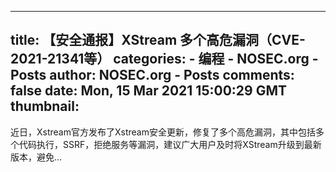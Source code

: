 
---
title: 【安全通报】XStream 多个高危漏洞（CVE-2021-21341等）
categories: 
    - 编程
    - NOSEC.org - Posts
author: NOSEC.org - Posts
comments: false
date: Mon, 15 Mar 2021 15:00:29 GMT
thumbnail: 
---

<div>   
近日，Xstream官方发布了Xstream安全更新，修复了多个高危漏洞，其中包括多个代码执行，SSRF，拒绝服务等漏洞，建议广大用户及时将XStream升级到最新版本，避免...  
</div>
            
